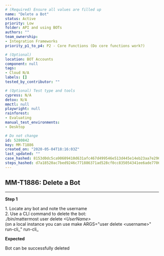 ```yaml
---
# (Required) Ensure all values are filled up
name: "Delete a Bot"
status: Active
priority: Low
folder: API and using BOTs
authors: ""
team_ownership: 
- Integration Frameworks
priority_p1_to_p4: P2 - Core Functions (Do core functions work?)

# (Optional)
location: BOT Accounts
component: null
tags:
- Cloud N/A
labels: []
tested_by_contributor: ""

# (Optional) Test type and tools
cypress: N/A
detox: N/A
mmctl: null
playwright: null
rainforest: 
- Evaluating
manual_test_environments:
- Desktop

# Do not change
id: 5280842
key: MM-T1886
created_on: "2020-05-04T18:16:03Z"
last_updated: ""
case_hashed: 8153d0dc5ca90609410d631afc467d499546e513d445e14eb23aa7e296fdda41836d40a347a954c8cc80b2878029c908
steps_hashed: d7a18520ac7bed9246c771886371ad528cf0cc835054341ee6ade7706fd470c6c0efbc0d439eae0690fc43fe65dca357
---
```


<!-- (Auto-generated) Based on frontmatter's "key" and "name" -->

## MM-T1886: Delete a Bot

---

**Step 1**

1\. Locate any bot and note the username\
2\. Use a CLI command to delete the bot:\
./bin/mattermost user delete _\<UserName>_\
(on a local instance you can use make ARGS="user delete \<username>" run-cli\_" run-cli\_

**Expected**

Bot can be successfully deleted
